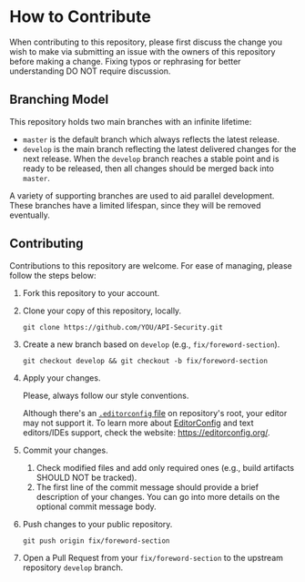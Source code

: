 How to Contribute
=================

When contributing to this repository, please first discuss the change you wish
to make via submitting an issue with the owners of this repository before making
a change. Fixing typos or rephrasing for better understanding DO NOT require
discussion.

## Branching Model

This repository holds two main branches with an infinite lifetime:
* `master` is the default branch which always reflects the latest release.
* `develop` is the main branch reflecting the latest delivered changes for the
  next release. When the `develop` branch reaches a stable point and is ready to
  be released, then all changes should be merged back into `master`.

A variety of supporting branches are used to aid parallel development. These
branches have a limited lifespan, since they will be removed eventually.

## Contributing

Contributions to this repository are welcome. For ease of managing, please
follow the steps below:

1. Fork this repository to your account.

2. Clone your copy of this repository, locally.
   ```
   git clone https://github.com/YOU/API-Security.git
   ```
3. Create a new branch based on `develop` (e.g., `fix/foreword-section`).
   ```
   git checkout develop && git checkout -b fix/foreword-section
   ```
4. Apply your changes.

   Please, always follow our style conventions.

   Although there's an [`.editorconfig` file][1] on repository's root, your
   editor may not support it. To learn more about [EditorConfig][2] and text
   editors/IDEs support, check the website: https://editorconfig.org/.

5. Commit your changes.

   1. Check modified files and add only required ones (e.g., build artifacts
      SHOULD NOT be tracked).
   2. The first line of the commit message should provide a brief description of
      your changes. You can go into more details on the optional commit message
      body.

6. Push changes to your public repository.
   ```
   git push origin fix/foreword-section
   ```
7. Open a Pull Request from your `fix/foreword-section` to the upstream
   repository `develop` branch.

[1]: .editorconfig
[2]: https://editorconfig.org/
